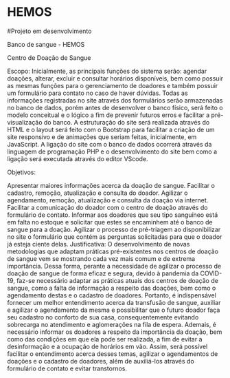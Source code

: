 # HEMOS

#Projeto em desenvolvimento

Banco de sangue - HEMOS

Centro de Doação de Sangue

Escopo: Inicialmente, as principais funções do sistema serão: agendar doações, alterar, excluir e consultar horários disponíveis, bem como possuir as mesmas funções para o gerenciamento de doadores e também possuir um formulário para contato no caso de haver dúvidas. Todas as informações registradas no site através dos formulários serão armazenadas no banco de dados, porém antes de desenvolver o banco físico, será feito o modelo conceitual e o lógico a fim de prevenir futuros erros e facilitar a pré-visualização do banco. A estruturação do site será realizada através do HTML e o layout será feito com o Bootstrap para facilitar a criação de um site responsivo e de animações que seriam feitas, inicialmente, em JavaScript. A ligação do site com o banco de dados ocorrerá através da linguagem de programação PHP e o desenvolvimento do site bem como a ligação será executada através do editor VScode.

Objetivos:

Apresentar maiores informações acerca da doação de sangue.
Facilitar o cadastro, remoção, atualização e consulta do doador.
Agilizar o agendamento, remoção, atualização e consulta da doação via internet.
Facilitar a comunicação do doador com o centro de doação através do formulário de contato.
Informar aos doadores que seu tipo sanguíneo está em falta no estoque e solicitar que estes se encaminhem até o banco de sangue para a doação.
Agilizar o processo de pré-triagem ao disponibilizar no site o formulário que contém as perguntas solicitadas para que o doador já esteja ciente delas.
Justificativa: O desenvolvimento de novas metodologias que adaptam práticas pré-existentes nos centros de doação de sangue vem se mostrando cada vez mais comum e de extrema importância. Dessa forma, perante a necessidade de agilizar o processo de doação de sangue de forma eficaz e segura, devido à pandemia da COVID-19, faz-se necessário adaptar as práticas atuais dos centros de doação de sangue, como a falta de informação a respeito das doações, bem como o agendamento destas e o cadastro de doadores. Portanto, é indispensável fornecer um melhor entendimento acerca da transfusão de sangue, auxiliar e agilizar o agendamento da mesma e possibilitar que o futuro doador faça seu cadastro no conforto de sua casa, consequentemente evitando sobrecarga no atendimento e aglomerações na fila de espera. Ademais, é necessário informar os doadores a respeito da importância da doação, bem como das condições em que ela pode ser realizada, a fim de evitar a desinformação e a ocupação de horários em vão. Assim, será possível facilitar o entendimento acerca desses temas, agilizar o agendamentos de doações e o cadastro de doadores, além de auxiliá-los através do formulário de contato e evitar transtornos.
